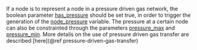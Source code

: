 If a node is to represent a node in a pressure driven gas network, the boolean parameter
[has\_pressure](@ref) should be set true, in order to trigger the generation of the
[node\_pressure](@ref) variable.
The pressure at a certain node can also be constrainted through the
parameters [pressure\_max](@ref) and [pressure\_min](@ref). More details on the use of pressure driven gas transfer
are described [here](@ref pressure-driven-gas-transfer)
